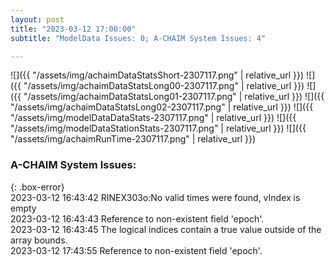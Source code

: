 ```yaml
---
layout: post
title: "2023-03-12 17:00:00"
subtitle: "ModelData Issues: 0; A-CHAIM System Issues: 4"

---
```


![]({{ "/assets/img/achaimDataStatsShort-2307117.png" | relative_url }})
![]({{ "/assets/img/achaimDataStatsLong00-2307117.png" | relative_url }})
![]({{ "/assets/img/achaimDataStatsLong01-2307117.png" | relative_url }})
![]({{ "/assets/img/achaimDataStatsLong02-2307117.png" | relative_url }})
![]({{ "/assets/img/modelDataDataStats-2307117.png" | relative_url }})
![]({{ "/assets/img/modelDataStationStats-2307117.png" | relative_url }})
![]({{ "/assets/img/achaimRunTime-2307117.png" | relative_url }})


### A-CHAIM System Issues:  
  
{: .box-error}  
2023-03-12 16:43:42 RINEX303o:No valid times were found, vIndex is empty  
2023-03-12 16:43:43 Reference to non-existent field 'epoch'.  
2023-03-12 16:43:45 The logical indices contain a true value outside of the array bounds.  
2023-03-12 17:43:55 Reference to non-existent field 'epoch'.  
